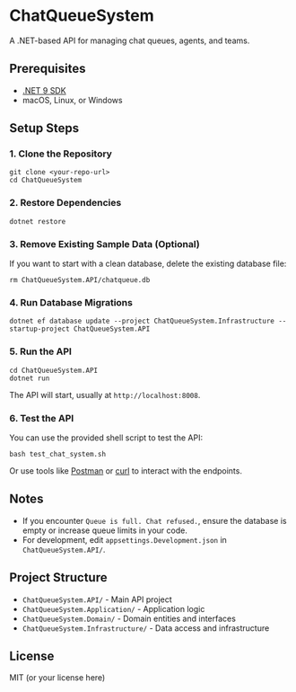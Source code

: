 # ChatQueueSystem

A .NET-based API for managing chat queues, agents, and teams.

## Prerequisites
- [.NET 9 SDK](https://dotnet.microsoft.com/download/dotnet/9.0)
- macOS, Linux, or Windows

## Setup Steps

### 1. Clone the Repository
```
git clone <your-repo-url>
cd ChatQueueSystem
```

### 2. Restore Dependencies
```
dotnet restore
```

### 3. Remove Existing Sample Data (Optional)
If you want to start with a clean database, delete the existing database file:
```
rm ChatQueueSystem.API/chatqueue.db
```

### 4. Run Database Migrations
```
dotnet ef database update --project ChatQueueSystem.Infrastructure --startup-project ChatQueueSystem.API
```

### 5. Run the API
```
cd ChatQueueSystem.API
dotnet run
```
The API will start, usually at `http://localhost:8008`.

### 6. Test the API
You can use the provided shell script to test the API:
```
bash test_chat_system.sh
```
Or use tools like [Postman](https://www.postman.com/) or [curl](https://curl.se/) to interact with the endpoints.

## Notes
- If you encounter `Queue is full. Chat refused.`, ensure the database is empty or increase queue limits in your code.
- For development, edit `appsettings.Development.json` in `ChatQueueSystem.API/`.

## Project Structure
- `ChatQueueSystem.API/` - Main API project
- `ChatQueueSystem.Application/` - Application logic
- `ChatQueueSystem.Domain/` - Domain entities and interfaces
- `ChatQueueSystem.Infrastructure/` - Data access and infrastructure

## License
MIT (or your license here)
